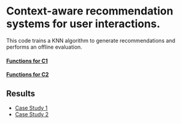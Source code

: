 # Context-aware recommendation systems for user interactions.
This code trains a KNN algorithm to generate recommendations and performs an offline evaluation.

#### [Functions for C1](main.py)
#### [Functions for C2](mainIDEKO.py)

## Results
* [Case Study 1](secondment/report.ipynb)
* [Case Study 2](secondment/reportIDEKO.ipynb)